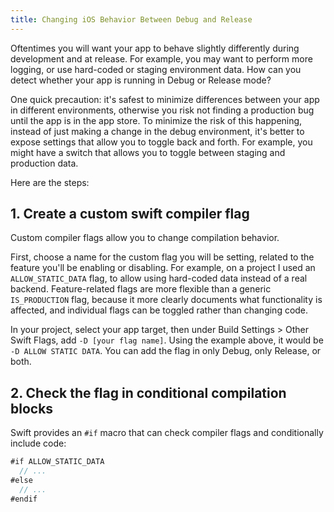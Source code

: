 ```yaml
---
title: Changing iOS Behavior Between Debug and Release
---
```


Oftentimes you will want your app to behave slightly differently during development and at release. For example, you may want to perform more logging, or use hard-coded or staging environment data. How can you detect whether your app is running in Debug or Release mode?

One quick precaution: it's safest to minimize differences between your app in different environments, otherwise you risk not finding a production bug until the app is in the app store. To minimize the risk of this happening, instead of just making a change in the debug environment, it's better to expose settings that allow you to toggle back and forth. For example, you might have a switch that allows you to toggle between staging and production data.

Here are the steps:

## 1. Create a custom swift compiler flag

Custom compiler flags allow you to change compilation behavior.

First, choose a name for the custom flag you will be setting, related to the feature you'll be enabling or disabling. For example, on a project I used an `ALLOW_STATIC_DATA` flag, to allow using hard-coded data instead of a real backend. Feature-related flags are more flexible than a generic `IS_PRODUCTION` flag, because it more clearly documents what functionality is affected, and individual flags can be toggled rather than changing code.

In your project, select your app target, then under Build Settings > Other Swift Flags, add `-D [your flag name]`. Using the example above, it would be `-D ALLOW STATIC DATA`. You can add the flag in only Debug, only Release, or both.

## 2. Check the flag in conditional compilation blocks

Swift provides an `#if` macro that can check compiler flags and conditionally include code:

```swift
#if ALLOW_STATIC_DATA
  // ...
#else
  // ...
#endif
```
